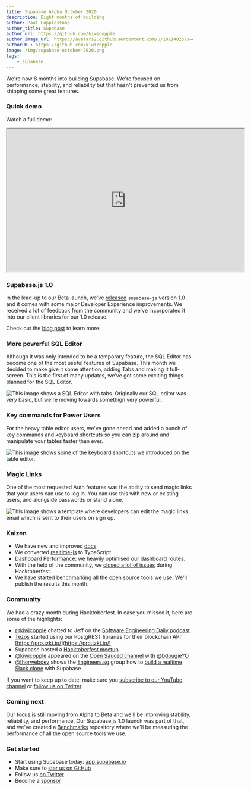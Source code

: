 ```yaml
---
title: Supabase Alpha October 2020
description: Eight months of building.
author: Paul Copplestone
author_title: Supabase
author_url: https://github.com/kiwicopple
author_image_url: https://avatars2.githubusercontent.com/u/10214025?s=400&u=c6775be2ae667e2acae3ccd347fed62bb3f5b3e7&v=4
authorURL: https://github.com/kiwicopple
image: /img/supabase-october-2020.png
tags: 
    - supabase
---
```


We're now 8 months into building Supabase. We're focused on performance, stability, and reliability but that hasn't prevented us from shipping some great features.

<!--truncate-->

### Quick demo

Watch a full demo:

<iframe className="w-full video-with-border" width="640" height="385" src="https://www.youtube.com/embed/1gNDMMsUPI0" frameBorder="1" allow="accelerometer; autoplay; clipboard-write; encrypted-media; gyroscope; picture-in-picture" allowFullScreen></iframe>


### Supabase.js 1.0

In the lead-up to our Beta launch, we've [released](https://supabase.io/blog/2020/10/30/improved-dx) `supabase-js` version 1.0 and it comes with some major Developer Experience improvements. We received a lot of feedback from the community and we've incorporated it into our client libraries for our 1.0 release.

Check out the [blog post](https://supabase.io/blog/2020/10/30/improved-dx) to learn more.

### More powerful SQL Editor

Although it was only intended to be a temporary feature, the SQL Editor has become one of the most useful features of Supabase. This month we decided to make give it some attention, adding Tabs and making it full-screen. This is the first of many updates, we've got some exciting things planned for the SQL Editor.

![This image shows a SQL Editor with tabs. Originally our SQL editor was very basic, but we're moving towards somethign very powerful.](/img/sql-editor.png)

### Key commands for Power Users

For the heavy table editor users, we've gone ahead and added a bunch of key commands and keyboard shortcuts so you can zip around and manipulate your tables faster than ever. 

![This image shows some of the keyboard shortcuts we introduced on the table editor.](/img/keyboard-shortcuts.png)

### Magic Links

One of the most requested Auth features was the ability to send magic links that your users can use to log in. You can use this with new or existing users, and alongside passwords or stand alone.

![This image shows a template where developers can edit the magic links email which is sent to their users on sign up.](/img/magic-links.png)


### Kaizen

- We have new and improved [docs](https://supabase.io/docs/client/supabase-client).
- We converted [realtime-js](https://github.com/supabase/realtime-js/) to TypeScript.
- Dashboard Performance: we heavily optimised our dashboard routes.
- With the help of the community, we [closed a lot of issues](https://github.com/orgs/supabase/projects/5) during Hacktoberfest.
- We have started [benchmarking](https://github.com/supabase/benchmarks) all the open source tools we use. We'll publish the results this month.

### Community

We had a crazy month during Hacktoberfest. In case you missed it, here are some of the highlights:

- [@kiwicopple](https://twitter.com/kiwicopple) chatted to Jeff on the [Software Engineering Daily podcast](https://softwareengineeringdaily.com/2020/10/15/supabase-open-source-firebase-with-paul-copplestone/).
- [Tezos](https://twitter.com/TezosBakingBad/status/1318212875035512835) started using our PostgREST libraries for their blockchain API: [https://pro.tzkt.io/](https://pro.tzkt.io/)
- Supabase hosted a [Hacktoberfest meetup](https://www.youtube.com/watch?v=3_xRLTjvEiE).
- [@kiwicopple](https://twitter.com/kiwicopple) appeared on the [Open Sauced channel](https://www.youtube.com/watch?v=PHmiWXDx9-w) with [@bdougieYO](https://twitter.com/bdougieYO)
- [@thorwebdev](https://twitter.com/thorwebdev) shows the [Engineers.sg](http://engineers.sg) group how to [build a realtime Slack clone](https://engineers.sg/video/building-a-slack-clone-with-authentication-and-realtime-data-syncing-using-supabase-io-singaporejs--4119) with Supabase

If you want to keep up to date, make sure you [subscribe to our YouTube channel](https://www.youtube.com/channel/UCNTVzV1InxHV-YR0fSajqPQ) or [follow us on Twitter](https://twitter.com/supabase_io).


### Coming next

Our focus is still moving from Alpha to Beta and we'll be improving stability, reliability, and performance. Our Supabase.js 1.0 launch was part of that, and we've created a [Benchmarks](https://github.com/supabase/benchmarks/) repository where we'll be measuring the performance of all the open source tools we use.

### Get started

- Start using Supabase today: [app.supabase.io](https://app.supabase.io/)
- Make sure to [star us on GitHub](https://github.com/supabase/supabase)
- Follow us [on Twitter](https://twitter.com/supabase_io)
- Become a [sponsor](https://github.com/sponsors/supabase)